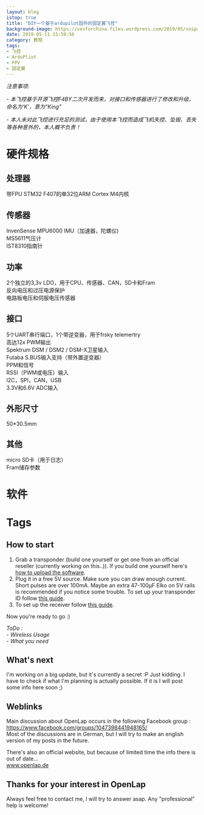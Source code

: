 ```yaml
---
layout: blog
istop: true
title: "DIY一个基于ardupilot固件的固定翼飞控"
background-image: https://cesforchina.files.wordpress.com/2019/05/snipaste_2019-02-13_20-34-23.jpg
date: 2019-05-11 15:59:56
category: 教程
tags:
- 飞控
- ArduPliot
- FPV
- 固定翼
---
```

_注意事项:_

_- 本飞控基于开源飞控F4BY二次开发而来，对接口和传感器进行了修改和升级，命名为‘K’，意为“King”_

_- 本人未对此飞控进行充足的测试，由于使用本飞控而造成飞机失控、坠毁、丢失等各种意外的，本人概不负责！_


# 硬件规格
## 处理器
带FPU STM32 F407的单32位ARM Cortex M4内核
## 传感器
InvenSense MPU6000 IMU（加速器，陀螺仪)  
MS5611气压计  
IST8310指南针
## 功率
2个独立的3,3v LDO，用于CPU、传感器、CAN，SD卡和Fram  
反向电压和过压电源保护  
电路板电压和伺服电压传感器
## 接口
5个UART串行端口，1个带逆变器，用于frsky telemertry  
高达12x PWM输出  
Spektrum DSM / DSM2 / DSM-X卫星输入  
Futaba S.BUS输入支持（带外置逆变器）  
PPM和信号  
RSSI（PWM或电压）输入  
I2C，SPI，CAN，USB  
3.3V和6.6V ADC输入
## 外形尺寸
50*30.5mm
## 其他
micro SD卡（用于日志）  
Fram储存参数

# 软件




# Tags





## How to start

1. Grab a transponder (build one yourself or get one from an official reseller (currently working on this..)). If you build one yourself here's [how to upload the software](docs/Transponder%20Update.md).
2. Plug it in a free 5V source. Make sure you can draw enough current. Short pulses are over 100mA. Maybe an extra 47-100µF Elko on 5V rails is recommended if you notice some trouble. To set up your transponder ID follow [this guide](docs/Transponder.md).
3. To set up the receiver follow [this guide](docs/Receiver.md).

Now you're ready to go :)

_ToDo :_  
_- Wireless Usage_  
_- What you need_


## What's next

I'm working on a big update, but it's currently a secret :P
Just kidding. I have to check if what I'm planning is actually possible. If it is I will post some info here soon ;)

## Weblinks

Main discussion about OpenLap occurs in the following Facebook group :  
https://www.facebook.com/groups/1047398441948165/  
Most of the discussions are in German, but I will try to make an english version of my posts in the future.

There's also an official website, but because of limited time the info there is out of date...  
www.openlap.de

## Thanks for your interest in OpenLap
Always feel free to contact me, I will try to answer asap.
Any "professional" help is welcome!
